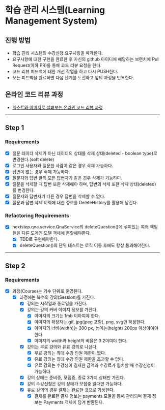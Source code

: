 # 학습 관리 시스템(Learning Management System)
## 진행 방법
* 학습 관리 시스템의 수강신청 요구사항을 파악한다.
* 요구사항에 대한 구현을 완료한 후 자신의 github 아이디에 해당하는 브랜치에 Pull Request(이하 PR)를 통해 코드 리뷰 요청을 한다.
* 코드 리뷰 피드백에 대한 개선 작업을 하고 다시 PUSH한다.
* 모든 피드백을 완료하면 다음 단계를 도전하고 앞의 과정을 반복한다.

## 온라인 코드 리뷰 과정
* [텍스트와 이미지로 살펴보는 온라인 코드 리뷰 과정](https://github.com/next-step/nextstep-docs/tree/master/codereview)

----

## Step 1
### Requirements

- [x] 질문 데이터 삭제가 아닌 데이터의 상태를 삭제 상태(deleted - boolean type)로 변경한다.(soft delete)
- [x] 로그인 사용자와 질문한 사람이 같은 경우 삭제 가능하다.
- [x] 답변이 없는 경우 삭제 가능하다.
- [x] 질문자와 답변 글의 모든 답변자가 같은 경우 삭제가 가능하다.
- [x] 질문을 삭제할 때 답변 또한 삭제해야 하며, 답변의 삭제 또한 삭제 상태(deleted)를 변경한다.
- [x] 질문자와 답변자가 다른 경우 답변을 삭제할 수 없다.
- [x] 질문과 답변 삭제 이력에 대한 정보를 DeleteHistory를 활용해 남긴다.

### Refactoring Requirements

- [x] nextstep.qna.service.QnaService의 deleteQuestion()에 섞여있는 여러 책임들을 다른 도메인 모델 객체에 분할해야한다.
  - [x] TDD로 구현해야한다.
  - [x] deleteQuestion()의 단위 테스트는 로직 이동 후에도 항상 통과해야한다.

----

## Step 2
### Requirements

- [x] 과정(Course)는 기수 단위로 운영된다.
  - [x] 과정에는 복수의 강의(Session)를 가진다.
    - [x] 강의는 시작일과 종료일을 가진다.
    - [x] 강의는 강의 커버 이미지 정보를 가진다.
      - [x] 이미지의 크기는 1mb 이하여야 한다.
      - [x] 이미지의 확장자는 gif, jpg(jpeg 포함), png, svg만 허용한다.
      - [x] 이미지의 너비(width)는 300 px, 높이는(height) 200px 이상이여야 한다.
      - [x] 이미지의 width와 height의 비율은 3:2이여야 한다.
    - [x] 강의는 무료 강의와 유료 강의로 나뉜다.
      - [x] 무료 강의는 최대 수강 인원 제한이 없다.
      - [x] 유료 강의는 최대 수강 인원 제한을 초과할 수 없다.
      - [x] 유료 강의는 수강생이 결재한 금액과 수강료가 일치할 때 수강신청이 가능하다.
    - [x] 강의 상태는 준비중, 모집중, 종료 3가지 상태만 가진다.
    - [x] 강의 수강신청은 강의 상태가 모집중 일때만 가능하다.
    - [x] 유료 강의의 경우 결재는 완료한 것으로 가정한다.
      - [x] 결재를 완료한 결재 정보는 payments 모듈을 통해 관리되며 결재 정보는 Payments 객체에 담겨 반환된다.